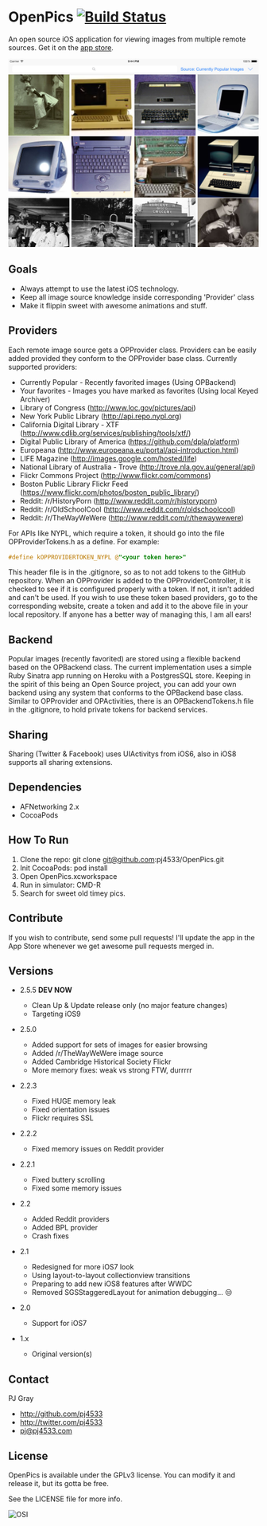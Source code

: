 # OpenPics [![Build Status](https://travis-ci.org/pj4533/OpenPics.png?branch=master)](https://travis-ci.org/pj4533/OpenPics?branch=master)

An open source iOS application for viewing images from multiple remote sources. Get it on the [app store](https://itunes.apple.com/us/app/openpics/id633423505?ls=1&mt=8).


![Screenshot](openpics.png "Screenshot")

## Goals

* Always attempt to use the latest iOS technology.
* Keep all image source knowledge inside corresponding 'Provider' class
* Make it flippin sweet with awesome animations and stuff.

## Providers

Each remote image source gets a OPProvider class.  Providers can be easily added provided they conform to the OPProvider base class.  Currently supported providers:

* Currently Popular - Recently favorited images (Using OPBackend)
* Your favorites - Images you have marked as favorites (Using local Keyed Archiver)
* Library of Congress (http://www.loc.gov/pictures/api)
* New York Public Library (http://api.repo.nypl.org)
* California Digital Library - XTF (http://www.cdlib.org/services/publishing/tools/xtf/)
* Digital Public Library of America (https://github.com/dpla/platform)
* Europeana (http://www.europeana.eu/portal/api-introduction.html)
* LIFE Magazine (http://images.google.com/hosted/life)
* National Library of Australia - Trove (http://trove.nla.gov.au/general/api)
* Flickr Commons Project (http://www.flickr.com/commons)
* Boston Public Library Flickr Feed (https://www.flickr.com/photos/boston_public_library/)
* Reddit: /r/HistoryPorn (http://www.reddit.com/r/historyporn)
* Reddit: /r/OldSchoolCool (http://www.reddit.com/r/oldschoolcool)
* Reddit: /r/TheWayWeWere (http://www.reddit.com/r/thewaywewere)

For APIs like NYPL, which require a token, it should go into the file OPProviderTokens.h as a define.   For example:

``` objective-c
#define kOPPROVIDERTOKEN_NYPL @"<your token here>"
```

This header file is in the .gitignore, so as to not add tokens to the GitHub repository.  When an OPProvider is added to the OPProviderController, it is checked to see if it is configured properly with a token.  If not, it isn't added and can't be used.  If you wish to use these token based providers, go to the corresponding website, create a token and add it to the above file in your local repository.   If anyone has a better way of managing this, I am all ears!

## Backend

Popular images (recently favorited) are stored using a flexible backend based on the OPBackend class.  The current implementation uses a simple Ruby Sinatra app running on Heroku with a PostgresSQL store.  Keeping in the spirit of this being an Open Source project, you can add your own backend using any system that conforms to the OPBackend base class.   Similar to OPProvider and OPActivities, there is an OPBackendTokens.h file in the .gitignore, to hold private tokens for backend services.

## Sharing

Sharing (Twitter & Facebook) uses UIActivitys from iOS6, also in iOS8 supports all sharing extensions.

## Dependencies

* AFNetworking 2.x
* CocoaPods

## How To Run

1. Clone the repo:    git clone git@github.com:pj4533/OpenPics.git
2. Init CocoaPods:    pod install
3. Open OpenPics.xcworkspace
4. Run in simulator:  CMD-R
5. Search for sweet old timey pics.

## Contribute

If you wish to contribute, send some pull requests!  I'll update the app in the App Store whenever we get awesome pull requests merged in.

## Versions

* 2.5.5 **DEV NOW**
	* Clean Up & Update release only (no major feature changes)
	* Targeting iOS9
* 2.5.0
	* Added support for sets of images for easier browsing 
	* Added /r/TheWayWeWere image source
	* Added Cambridge Historical Society Flickr
	* More memory fixes: weak vs strong FTW, durrrrr
* 2.2.3
	* Fixed HUGE memory leak
	* Fixed orientation issues
	* Flickr requires SSL
* 2.2.2
	* Fixed memory issues on Reddit provider
* 2.2.1
	* Fixed buttery scrolling
	* Fixed some memory issues
* 2.2
	* Added Reddit providers
	* Added BPL provider
	* Crash fixes
* 2.1
	* Redesigned for more iOS7 look
	* Using layout-to-layout collectionview transitions
	* Preparing to add new iOS8 features after WWDC
	* Removed SGSStaggeredLayout for animation debugging...  :unamused:

* 2.0
	* Support for iOS7

* 1.x
	* Original version(s)

## Contact

PJ Gray

- http://github.com/pj4533
- http://twitter.com/pj4533
- pj@pj4533.com

## License

OpenPics is available under the GPLv3 license.  You can modify it and release it, but its gotta be free.

See the LICENSE file for more info.

![OSI](OpenPics/Images/OSI/OSI-logo-100x117.png "OSI")
